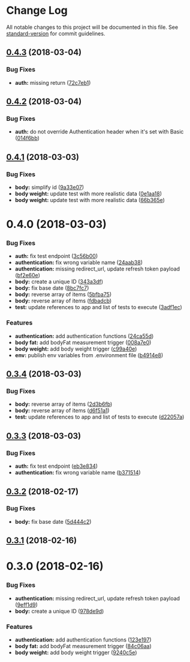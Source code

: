# Change Log

All notable changes to this project will be documented in this file. See [standard-version](https://github.com/conventional-changelog/standard-version) for commit guidelines.

<a name="0.4.3"></a>
## [0.4.3](https://github.com/jsDotCr/zapier-fitbit/compare/v0.4.2...v0.4.3) (2018-03-04)


### Bug Fixes

* **auth:** missing return ([72c7eb1](https://github.com/jsDotCr/zapier-fitbit/commit/72c7eb1))



<a name="0.4.2"></a>
## [0.4.2](https://github.com/jsDotCr/zapier-fitbit/compare/v0.4.1...v0.4.2) (2018-03-04)


### Bug Fixes

* **auth:** do not override Authentication header when it's set with Basic ([014f6bb](https://github.com/jsDotCr/zapier-fitbit/commit/014f6bb))



<a name="0.4.1"></a>
## [0.4.1](https://github.com/jsDotCr/zapier-fitbit/compare/v0.4.0...v0.4.1) (2018-03-03)


### Bug Fixes

* **body:** simplify id ([9a33e07](https://github.com/jsDotCr/zapier-fitbit/commit/9a33e07))
* **body weight:** update test with more realistic data ([0e1aa18](https://github.com/jsDotCr/zapier-fitbit/commit/0e1aa18))
* **body weight:** update test with more realistic data ([66b365e](https://github.com/jsDotCr/zapier-fitbit/commit/66b365e))



<a name="0.4.0"></a>
# 0.4.0 (2018-03-03)


### Bug Fixes

* **auth:** fix test endpoint ([3c56b00](https://github.com/jsDotCr/zapier-fitbit/commit/3c56b00))
* **authentication:** fix wrong variable name ([24aab38](https://github.com/jsDotCr/zapier-fitbit/commit/24aab38))
* **authentication:** missing redirect_url, update refresh token payload ([bf2e60e](https://github.com/jsDotCr/zapier-fitbit/commit/bf2e60e))
* **body:** create a unique ID ([343a3df](https://github.com/jsDotCr/zapier-fitbit/commit/343a3df))
* **body:** fix base date ([8bc7fc7](https://github.com/jsDotCr/zapier-fitbit/commit/8bc7fc7))
* **body:** reverse array of items ([5bfba75](https://github.com/jsDotCr/zapier-fitbit/commit/5bfba75))
* **body:** reverse array of items ([fdbadcb](https://github.com/jsDotCr/zapier-fitbit/commit/fdbadcb))
* **test:** update references to app and list of tests to execute ([3adf1ec](https://github.com/jsDotCr/zapier-fitbit/commit/3adf1ec))


### Features

* **authentication:** add authentication functions ([24ca55d](https://github.com/jsDotCr/zapier-fitbit/commit/24ca55d))
* **body fat:** add bodyFat measurement trigger ([008a7e0](https://github.com/jsDotCr/zapier-fitbit/commit/008a7e0))
* **body weight:** add body weight trigger ([c99a40e](https://github.com/jsDotCr/zapier-fitbit/commit/c99a40e))
* **env:** publish env variables from .environment file ([b4914e8](https://github.com/jsDotCr/zapier-fitbit/commit/b4914e8))



<a name="0.3.4"></a>
## [0.3.4](https://github.com/jsDotCr/zapier-fitbit/compare/v0.3.3...v0.3.4) (2018-03-03)


### Bug Fixes

* **body:** reverse array of items ([2d3b6fb](https://github.com/jsDotCr/zapier-fitbit/commit/2d3b6fb))
* **body:** reverse array of items ([d6f51a1](https://github.com/jsDotCr/zapier-fitbit/commit/d6f51a1))
* **test:** update references to app and list of tests to execute ([d22057a](https://github.com/jsDotCr/zapier-fitbit/commit/d22057a))



<a name="0.3.3"></a>
## [0.3.3](https://github.com/jsDotCr/zapier-fitbit/compare/v0.3.2...v0.3.3) (2018-03-03)


### Bug Fixes

* **auth:** fix test endpoint ([eb3e834](https://github.com/jsDotCr/zapier-fitbit/commit/eb3e834))
* **authentication:** fix wrong variable name ([b371514](https://github.com/jsDotCr/zapier-fitbit/commit/b371514))



<a name="0.3.2"></a>
## [0.3.2](https://github.com/jsDotCr/zapier-fitbit/compare/v0.3.1...v0.3.2) (2018-02-17)


### Bug Fixes

* **body:** fix base date ([5d444c2](https://github.com/jsDotCr/zapier-fitbit/commit/5d444c2))



<a name="0.3.1"></a>
## [0.3.1](https://github.com/jsDotCr/zapier-fitbit/compare/v0.3.0...v0.3.1) (2018-02-16)



<a name="0.3.0"></a>
# 0.3.0 (2018-02-16)


### Bug Fixes

* **authentication:** missing redirect_url, update refresh token payload ([9eff1d9](https://github.com/jsDotCr/zapier-fitbit/commit/9eff1d9))
* **body:** create a unique ID ([978de9d](https://github.com/jsDotCr/zapier-fitbit/commit/978de9d))


### Features

* **authentication:** add authentication functions ([123e197](https://github.com/jsDotCr/zapier-fitbit/commit/123e197))
* **body fat:** add bodyFat measurement trigger ([84c06aa](https://github.com/jsDotCr/zapier-fitbit/commit/84c06aa))
* **body weight:** add body weight trigger ([9240c5e](https://github.com/jsDotCr/zapier-fitbit/commit/9240c5e))

